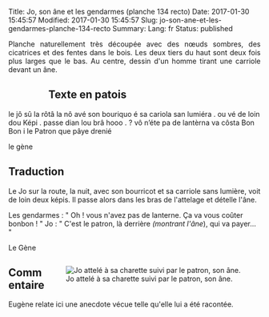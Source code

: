 Title: Jo, son âne et les gendarmes (planche 134 recto)
Date: 2017-01-30 15:45:57
Modified: 2017-01-30 15:45:57
Slug: jo-son-ane-et-les-gendarmes-planche-134-recto
Summary: 
Lang: fr
Status: published

<p style="text-align:justify;">Planche naturellement très découpée avec des nœuds sombres, des cicatrices et des fentes dans le bois. Les deux tiers du haut sont deux fois plus larges que le bas. Au centre, dessin d'un homme tirant une carriole devant un âne. </p>

<figure class="image-block" style="float: left;">
  <img alt="" src="{static}/images/planche_134_recto.png">
  <figcaption style="max-width: 252px"></figcaption>
</figure>

## Texte en patois
le jô sû la rôtâ la nô avé son bouriquo é sa cariola san lumiéra . ou vé de loin dou Képi  . passe dian lou brâ
hooo . ?  vô n’éte pa de lantèrna va côsta Bon Bon       i le Patron que pâye drenié

le gène

## Traduction
Le Jo sur la route, la nuit, avec son bourricot et sa carriole sans lumière, voit de loin deux képis. Il passe alors dans les bras de l'attelage et dételle l'âne.

Les gendarmes :  " Oh ! vous n'avez pas de lanterne. Ça va vous coûter bonbon ! "
Jo :  " C'est le patron, là derrière *(montrant l'âne*), qui va payer... "

Le Gène


<figure class="image-block" style="float: right;">
  <img alt="Jo attelé à sa charette suivi par le patron, son âne." src="{static}/images/planche_134_recto_dessin.png">
  <figcaption style="max-width: 400px">Jo attelé à sa charette suivi par le patron, son âne.</figcaption>
</figure>

## Commentaire
Eugène relate ici une anecdote vécue telle qu'elle lui a été racontée.


